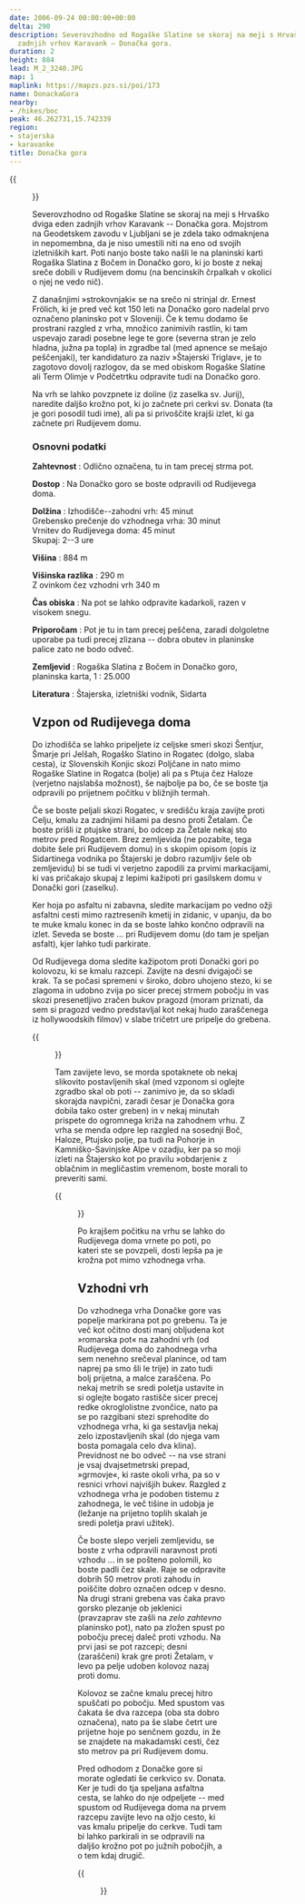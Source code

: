 ```yaml
---
date: 2006-09-24 00:00:00+00:00
delta: 290
description: Severovzhodno od Rogaške Slatine se skoraj na meji s Hrvaško dviga eden
  zadnjih vrhov Karavank – Donačka gora.
duration: 2
height: 884
lead: M_2_3240.JPG
map: 1
maplink: https://mapzs.pzs.si/poi/173
name: DonackaGora
nearby:
- /hikes/boc
peak: 46.262731,15.742339
region:
- stajerska
- karavanke
title: Donačka gora
---
```

{{<figure src="M_2_3240.JPG">}}

Severovzhodno od Rogaške Slatine se skoraj na meji s Hrvaško dviga eden zadnjih vrhov Karavank -- Donačka gora. Mojstrom na Geodetskem zavodu v Ljubljani se je zdela tako odmaknjena in nepomembna, da je niso umestili niti na eno od svojih izletniških kart. Poti nanjo boste tako našli le na planinski karti Rogaška Slatina z Bočem in Donačko goro, ki jo boste z nekaj sreče dobili v Rudijevem domu (na bencinskih črpalkah v okolici o njej ne vedo nič).

Z današnjimi »strokovnjaki« se na srečo ni strinjal dr. Ernest Frölich, ki je pred več kot 150 leti na Donačko goro nadelal prvo označeno planinsko pot v Sloveniji. Če k temu dodamo še prostrani razgled z vrha, množico zanimivih rastlin, ki tam uspevajo zaradi posebne lege te gore (severna stran je zelo hladna, južna pa topla) in zgradbe tal (med apnence se mešajo peščenjaki), ter kandidaturo za naziv »Štajerski Triglav«, je to zagotovo dovolj razlogov, da se med obiskom Rogaške Slatine ali Term Olimje v Podčetrtku odpravite tudi na Donačko goro.

Na vrh se lahko povzpnete iz doline (iz zaselka sv. Jurij), naredite daljšo krožno pot, ki jo začnete pri cerkvi sv. Donata (ta je gori posodil tudi ime), ali pa si privoščite krajši izlet, ki ga začnete pri Rudijevem domu.

### Osnovni podatki

**Zahtevnost**
:   Odlično označena, tu in tam precej strma pot.

**Dostop**
:   Na Donačko goro se boste odpravili od Rudijevega doma.

**Dolžina**
:   Izhodišče--zahodni vrh: 45 minut\
    Grebensko prečenje do vzhodnega vrha: 30 minut\
    Vrnitev do Rudijevega doma: 45 minut\
    Skupaj: 2--3 ure

**Višina**
:   884 m

**Višinska razlika**
:   290 m\
    Z ovinkom čez vzhodni vrh 340 m

**Čas obiska**
:   Na pot se lahko odpravite kadarkoli, razen v visokem snegu.

**Priporočam**
:   Pot je tu in tam precej peščena, zaradi dolgoletne uporabe pa tudi precej zlizana -- dobra obutev in planinske palice zato ne bodo odveč.

**Zemljevid**
:   Rogaška Slatina z Bočem in Donačko goro, planinska karta, 1 : 25.000

**Literatura**
:   Štajerska, izletniški vodnik, Sidarta

Vzpon od Rudijevega doma
------------------------

Do izhodišča se lahko pripeljete iz celjske smeri skozi Šentjur, Šmarje pri Jelšah, Rogaško Slatino in Rogatec (dolgo, slaba cesta), iz Slovenskih Konjic skozi Poljčane in nato mimo Rogaške Slatine in Rogatca (bolje) ali pa s Ptuja čez Haloze (verjetno najslabša možnost), še najbolje pa bo, če se boste tja odpravili po prijetnem počitku v bližnjih termah.

Če se boste peljali skozi Rogatec, v središču kraja zavijte proti Celju, kmalu za zadnjimi hišami pa desno proti Žetalam. Če boste prišli iz ptujske strani, bo odcep za Žetale nekaj sto metrov pred Rogatcem. Brez zemljevida (ne pozabite, tega dobite šele pri Rudijevem domu) in s skopim opisom (opis iz Sidartinega vodnika po Štajerski je dobro razumljiv šele ob zemljevidu) bi se tudi vi verjetno zapodili za prvimi markacijami, ki vas pričakajo skupaj z lepimi kažipoti pri gasilskem domu v Donački gori (zaselku).

Ker hoja po asfaltu ni zabavna, sledite markacijam po vedno ožji asfaltni cesti mimo raztresenih kmetij in zidanic, v upanju, da bo te muke kmalu konec in da se boste lahko končno odpravili na izlet. Seveda se boste \... pri Rudijevem domu (do tam je speljan asfalt), kjer lahko tudi parkirate.

Od Rudijevega doma sledite kažipotom proti Donački gori po kolovozu, ki se kmalu razcepi. Zavijte na desni dvigajoči se krak. Ta se počasi spremeni v široko, dobro uhojeno stezo, ki se zlagoma in udobno zvija po sicer precej strmem pobočju in vas skozi presenetljivo zračen bukov pragozd (moram priznati, da sem si pragozd vedno predstavljal kot nekaj hudo zaraščenega iz hollywoodskih filmov) v slabe tričetrt ure pripelje do grebena.

{{<figure src="M_2_3242.JPG" caption="Pragozd na severnih pobočjih">}}

Tam zavijete levo, se morda spotaknete ob nekaj slikovito postavljenih skal (med vzponom si oglejte zgradbo skal ob poti -- zanimivo je, da so skladi skorajda navpični, zaradi česar je Donačka gora dobila tako oster greben) in v nekaj minutah prispete do ogromnega križa na zahodnem vrhu. Z vrha se menda odpre lep razgled na sosednji Boč, Haloze, Ptujsko polje, pa tudi na Pohorje in Kamniško-Savinjske Alpe v ozadju, ker pa so moji izleti na Štajersko kot po pravilu »obdarjeni« z oblačnim in megličastim vremenom, boste morali to preveriti sami.

{{<figure src="M_2_3243.JPG" caption="Križ na vrhu">}}

Po krajšem počitku na vrhu se lahko do Rudijevega doma vrnete po poti, po kateri ste se povzpeli, dosti lepša pa je krožna pot mimo vzhodnega vrha.

Vzhodni vrh
-----------

Do vzhodnega vrha Donačke gore vas popelje markirana pot po grebenu. Ta je več kot očitno dosti manj obljudena kot »romarska pot« na zahodni vrh (od Rudijevega doma do zahodnega vrha sem nenehno srečeval planince, od tam naprej pa smo šli le trije) in zato tudi bolj prijetna, a malce zaraščena. Po nekaj metrih se sredi poletja ustavite in si oglejte bogato rastišče sicer precej redke okroglolistne zvončice, nato pa se po razgibani stezi sprehodite do vzhodnega vrha, ki ga sestavlja nekaj zelo izpostavljenih skal (do njega vam bosta pomagala celo dva klina). Previdnost ne bo odveč -- na vse strani je vsaj dvajsetmetrski prepad, »grmovje«, ki raste okoli vrha, pa so v resnici vrhovi najvišjih bukev. Razgled z vzhodnega vrha je podoben tistemu z zahodnega, le več tišine in udobja je (ležanje na prijetno toplih skalah je sredi poletja pravi užitek).

Če boste slepo verjeli zemljevidu, se boste z vrha odpravili naravnost proti vzhodu \... in se pošteno polomili, ko boste padli čez skale. Raje se odpravite dobrih 50 metrov proti zahodu in poiščite dobro označen odcep v desno. Na drugi strani grebena vas čaka pravo gorsko plezanje ob jeklenici (pravzaprav ste zašli na *zelo zahtevno* planinsko pot), nato pa zložen spust po pobočju precej daleč proti vzhodu. Na prvi jasi se pot razcepi; desni (zaraščeni) krak gre proti Žetalam, v levo pa pelje udoben kolovoz nazaj proti domu.

Kolovoz se začne kmalu precej hitro spuščati po pobočju. Med spustom vas čakata še dva razcepa (oba sta dobro označena), nato pa še slabe četrt ure prijetne hoje po senčnem gozdu, in že se znajdete na makadamski cesti, čez sto metrov pa pri Rudijevem domu.

Pred odhodom z Donačke gore si morate ogledati še cerkvico sv. Donata. Ker je tudi do tja speljana asfaltna cesta, se lahko do nje odpeljete -- med spustom od Rudijevega doma na prvem razcepu zavijte levo na ožjo cesto, ki vas kmalu pripelje do cerkve. Tudi tam bi lahko parkirali in se odpravili na daljšo krožno pot po južnih pobočjih, a o tem kdaj drugič.

{{<figure src="M_2_3257.JPG" caption="Sveti Donat">}}

